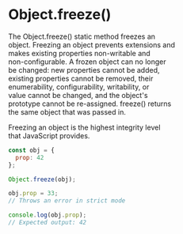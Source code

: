 # Object.freeze()

The Object.freeze() static method freezes an  
object. Freezing an object prevents extensions and  
makes existing properties non-writable and  
non-configurable. A frozen object can no longer  
be changed: new properties cannot be added,  
existing properties cannot be removed, their  
enumerability, configurability, writability, or  
value cannot be changed, and the object's  
prototype cannot be re-assigned. freeze() returns  
the same object that was passed in.  

Freezing an object is the highest integrity level  
that JavaScript provides.  
```javascript
const obj = {
  prop: 42
};

Object.freeze(obj);

obj.prop = 33;
// Throws an error in strict mode

console.log(obj.prop);
// Expected output: 42
```
